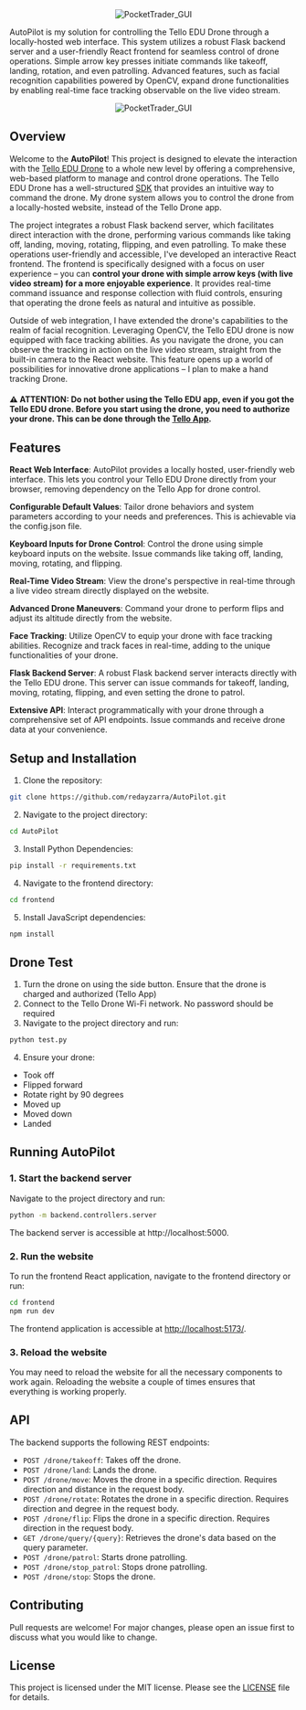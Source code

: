 <div align="center">
 
  <img src="https://github.com/redayzarra/AutoPilot/assets/113388793/a22ba189-41be-4926-836a-466e47016bb7" alt="PocketTrader_GUI">

</div>


AutoPilot is my solution for controlling the Tello EDU Drone through a locally-hosted web interface. This system utilizes a robust Flask backend server and a user-friendly React frontend for seamless control of drone operations. Simple arrow key presses initiate commands like takeoff, landing, rotation, and even patrolling. Advanced features, such as facial recognition capabilities powered by OpenCV, expand drone functionalities by enabling real-time face tracking observable on the live video stream.

<div align="center">

  <img src="https://github.com/redayzarra/AutoPilot/assets/113388793/ce24473c-fa23-4d6f-9a2a-bb6d584ee4e8" alt="PocketTrader_GUI">

</div>


## Overview

Welcome to the **AutoPilot**! This project is designed to elevate the interaction with the [Tello EDU Drone](https://www.ryzerobotics.com/tello-edu) to a whole new level by offering a comprehensive, web-based platform to manage and control drone operations. The Tello EDU Drone has a well-structured [SDK](https://dl-cdn.ryzerobotics.com/downloads/Tello/Tello%20SDK%202.0%20User%20Guide.pdf) that provides an intuitive way to command the drone. My drone system allows you to control the drone from a locally-hosted website, instead of the Tello Drone app. 

The project integrates a robust Flask backend server, which facilitates direct interaction with the drone, performing various commands like taking off, landing, moving, rotating, flipping, and even patrolling. To make these operations user-friendly and accessible, I've developed an interactive React frontend. The frontend is specifically designed with a focus on user experience – you can **control your drone with simple arrow keys (with live video stream) for a more enjoyable experience**. It provides real-time command issuance and response collection with fluid controls, ensuring that operating the drone feels as natural and intuitive as possible.

Outside of web integration, I have extended the drone's capabilities to the realm of facial recognition. Leveraging OpenCV, the Tello EDU drone is now equipped with face tracking abilities. As you navigate the drone, you can observe the tracking in action on the live video stream, straight from the built-in camera to the React website. This feature opens up a world of possibilities for innovative drone applications – I plan to make a hand tracking Drone.

#### ⚠️ **ATTENTION:** Do not bother using the Tello EDU app, even if you got the Tello EDU drone. Before you start using the drone, you need to authorize your drone. This can be done through the [Tello App](https://apps.apple.com/us/app/tello/id1330559633). 

## Features

**React Web Interface**: AutoPilot provides a locally hosted, user-friendly web interface. This lets you control your Tello EDU Drone directly from your browser, removing dependency on the Tello App for drone control.

**Configurable Default Values**: Tailor drone behaviors and system parameters according to your needs and preferences. This is achievable via the config.json file.

**Keyboard Inputs for Drone Control**: Control the drone using simple keyboard inputs on the website. Issue commands like taking off, landing, moving, rotating, and flipping.

**Real-Time Video Stream**: View the drone's perspective in real-time through a live video stream directly displayed on the website.

**Advanced Drone Maneuvers**: Command your drone to perform flips and adjust its altitude directly from the website.

**Face Tracking**: Utilize OpenCV to equip your drone with face tracking abilities. Recognize and track faces in real-time, adding to the unique functionalities of your drone.

**Flask Backend Server**: A robust Flask backend server interacts directly with the Tello EDU drone. This server can issue commands for takeoff, landing, moving, rotating, flipping, and even setting the drone to patrol.

**Extensive API**: Interact programmatically with your drone through a comprehensive set of API endpoints. Issue commands and receive drone data at your convenience.

## Setup and Installation

1. Clone the repository:
```bash
git clone https://github.com/redayzarra/AutoPilot.git
```

2. Navigate to the project directory:
```bash
cd AutoPilot
```

3. Install Python Dependencies:
```bash
pip install -r requirements.txt
```

4. Navigate to the frontend directory:
```bash
cd frontend
```

5. Install JavaScript dependencies:
```bash
npm install
```

## Drone Test

1. Turn the drone on using the side button. Ensure that the drone is charged and authorized (Tello App)
2. Connect to the Tello Drone Wi-Fi network. No password should be required
3. Navigate to the project directory and run:

```bash
python test.py
```
4. Ensure your drone:

* Took off
* Flipped forward
* Rotate right by 90 degrees
* Moved up
* Moved down
* Landed

## Running AutoPilot

### 1. Start the backend server

Navigate to the project directory and run:
```bash
python -m backend.controllers.server
```
The backend server is accessible at http://localhost:5000.

### 2. Run the website

To run the frontend React application, navigate to the frontend directory or run:
```bash
cd frontend
npm run dev
```
The frontend application is accessible at [http://localhost:5173/](http://localhost:5173/).

### 3. Reload the website

You may need to reload the website for all the necessary components to work again. Reloading the website a couple of times ensures that everything is working properly.

## API

The backend supports the following REST endpoints:

* `POST /drone/takeoff`: Takes off the drone.
* `POST /drone/land`: Lands the drone.
* `POST /drone/move`: Moves the drone in a specific direction. Requires direction and distance in the request body.
* `POST /drone/rotate`: Rotates the drone in a specific direction. Requires direction and degree in the request body.
* `POST /drone/flip`: Flips the drone in a specific direction. Requires direction in the request body.
* `GET /drone/query/{query}`: Retrieves the drone's data based on the query parameter.
* `POST /drone/patrol`: Starts drone patrolling.
* `POST /drone/stop_patrol`: Stops drone patrolling.
* `POST /drone/stop`: Stops the drone.

## Contributing

Pull requests are welcome! For major changes, please open an issue first to discuss what you would like to change.

## License

This project is licensed under the MIT license. Please see the [LICENSE](https://github.com/redayzarra/DroneControlSystem/blob/master/LICENSE) file for details.
